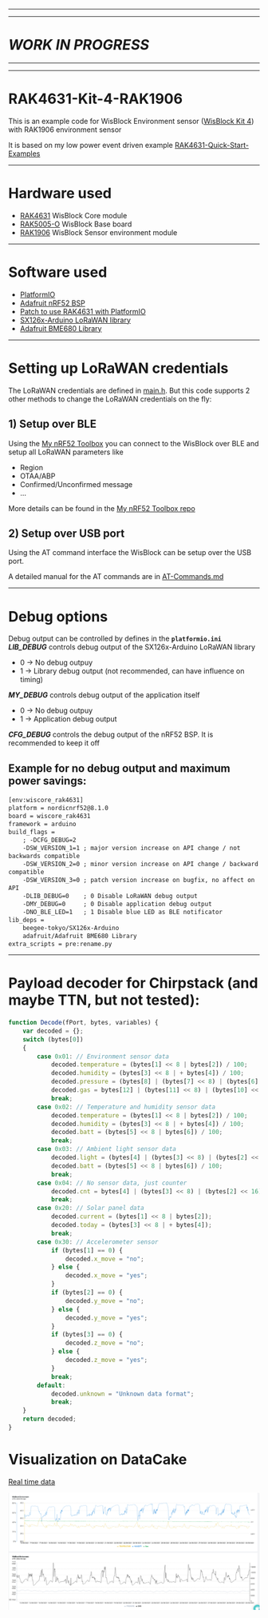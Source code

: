 ----
----
# _WORK IN PROGRESS_
----
----

# RAK4631-Kit-4-RAK1906
This is an example code for WisBlock Environment sensor ([WisBlock Kit 4](https://store.rakwireless.com/collections/kits-bundles/products/wisblock-kit-4-air-quality-monitor)) with RAK1906 environment sensor

It is based on my low power event driven example [RAK4631-Quick-Start-Examples](https://github.com/beegee-tokyo/RAK4631-Quick-Start-Examples)

----

# Hardware used
- [RAK4631](https://docs.rakwireless.com/Product-Categories/WisBlock/RAK4631/Overview/) WisBlock Core module
- [RAK5005-O](https://docs.rakwireless.com/Product-Categories/WisBlock/RAK5005-O/Overview/) WisBlock Base board
- [RAK1906](https://docs.rakwireless.com/Product-Categories/WisBlock/RAK1906/Overview/) WisBlock Sensor environment module

----

# Software used
- [PlatformIO](https://platformio.org/install)
- [Adafruit nRF52 BSP](https://docs.platformio.org/en/latest/boards/nordicnrf52/adafruit_feather_nrf52832.html)
- [Patch to use RAK4631 with PlatformIO](https://github.com/RAKWireless/WisBlock/blob/master/PlatformIO/RAK4630/README.md)
- [SX126x-Arduino LoRaWAN library](https://github.com/beegee-tokyo/SX126x-Arduino)
- [Adafruit BME680 Library](https://platformio.org/lib/show/1922/Adafruit%20BME680%20Library)

----


# Setting up LoRaWAN credentials
The LoRaWAN credentials are defined in [main.h](./include/main.h). But this code supports 2 other methods to change the LoRaWAN credentials on the fly:

## 1) Setup over BLE
Using the [My nRF52 Toolbox](https://play.google.com/store/apps/details?id=tk.giesecke.my_nrf52_tb) you can connect to the WisBlock over BLE and setup all LoRaWAN parameters like
- Region
- OTAA/ABP
- Confirmed/Unconfirmed message
- ...

More details can be found in the [My nRF52 Toolbox repo](https://github.com/beegee-tokyo/My-nRF52-Toolbox/blob/master/README.md)

## 2) Setup over USB port
Using the AT command interface the WisBlock can be setup over the USB port.

A detailed manual for the AT commands are in [AT-Commands.md](./AT-Commands.md)

----

# Debug options 
Debug output can be controlled by defines in the **`platformio.ini`**    
_**LIB_DEBUG**_ controls debug output of the SX126x-Arduino LoRaWAN library
 - 0 -> No debug outpuy
 - 1 -> Library debug output (not recommended, can have influence on timing)    

_**MY_DEBUG**_ controls debug output of the application itself
 - 0 -> No debug outpuy
 - 1 -> Application debug output

_**CFG_DEBUG**_ controls the debug output of the nRF52 BSP. It is recommended to keep it off

## Example for no debug output and maximum power savings:

```
[env:wiscore_rak4631]
platform = nordicnrf52@8.1.0
board = wiscore_rak4631
framework = arduino
build_flags = 
    ; -DCFG_DEBUG=2
	-DSW_VERSION_1=1 ; major version increase on API change / not backwards compatible
	-DSW_VERSION_2=0 ; minor version increase on API change / backward compatible
	-DSW_VERSION_3=0 ; patch version increase on bugfix, no affect on API
	-DLIB_DEBUG=0    ; 0 Disable LoRaWAN debug output
	-DMY_DEBUG=0     ; 0 Disable application debug output
	-DNO_BLE_LED=1   ; 1 Disable blue LED as BLE notificator
lib_deps = 
	beegee-tokyo/SX126x-Arduino
	adafruit/Adafruit BME680 Library
extra_scripts = pre:rename.py
```

----

# Payload decoder for Chirpstack (and maybe TTN, but not tested):    
```js
function Decode(fPort, bytes, variables) {
	var decoded = {};
	switch (bytes[0])
	{
		case 0x01: // Environment sensor data
			decoded.temperature = (bytes[1] << 8 | bytes[2]) / 100;
			decoded.humidity = (bytes[3] << 8 | + bytes[4]) / 100;
			decoded.pressure = (bytes[8] | (bytes[7] << 8) | (bytes[6] << 16) | (bytes[5] << 24)) / 100;
			decoded.gas = bytes[12] | (bytes[11] << 8) | (bytes[10] << 16) | (bytes[9] << 24);
			break;
		case 0x02: // Temperature and humidity sensor data
			decoded.temperature = (bytes[1] << 8 | bytes[2]) / 100;
			decoded.humidity = (bytes[3] << 8 | + bytes[4]) / 100;
			decoded.batt = (bytes[5] << 8 | bytes[6]) / 100;
			break;
		case 0x03: // Ambient light sensor data
			decoded.light = (bytes[4] | (bytes[3] << 8) | (bytes[2] << 16) | (bytes[1] << 24)) / 10;
			decoded.batt = (bytes[5] << 8 | bytes[6]) / 100;
			break;
		case 0x04: // No sensor data, just counter
			decoded.cnt = bytes[4] | (bytes[3] << 8) | (bytes[2] << 16) | (bytes[1] << 24);
			break;
		case 0x20: // Solar panel data
			decoded.current = (bytes[1] << 8 | bytes[2]);
			decoded.today = (bytes[3] << 8 | + bytes[4]);
			break;
		case 0x30: // Accelerometer sensor
        	if (bytes[1] == 0) {
				decoded.x_move = "no";
            } else {
				decoded.x_move = "yes";
            }
        	if (bytes[2] == 0) {
				decoded.y_move = "no";
            } else {
				decoded.y_move = "yes";
            }
        	if (bytes[3] == 0) {
				decoded.z_move = "no";
            } else {
				decoded.z_move = "yes";
            }
			break;
		default:
			decoded.unknown = "Unknown data format";
			break;
	}
	return decoded;
}
```

# Visualization on DataCake

[Real time data](https://app.datacake.de/dashboard/d/b6acccc0-2264-42d4-aec9-94148d7eb76f)

![Snapshot](./assets/datacake.png)


